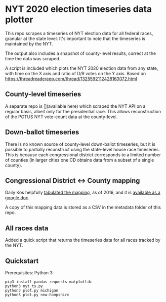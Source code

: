 # NYT 2020 election timeseries data plotter

This repo scrapes a timeseries of NYT election data for all federal races, granular at the state level. It's important
to note that the timeseries is maintained by the NYT.

The output also includes a snapshot of county-level results, correct at the time the data was scraped. 

A script is included which plots the NYT 2020 election data from any state, with time on the X axis and ratio of D/R votes on the Y axis. Based on https://threadreaderapp.com/thread/1325592112428163072.html

## County-level timeseries
A separate repo is [](available here) which scraped the NYT API on a regular basis, albeit only for the presidential race.
This allows reconstruction of the POTUS NYT vote-count data at the county-level.

## Down-ballot timeseries
There is no known source of county-level down-ballot timeseries, but it is possible to partially reconstruct 
using the state-level house race timeseries. This is because each congressional district corresponds to a limited number
of counties (in larger cities one CD obtains data from a subset of a single county).

## Congressional District <-> County mapping
Daily Kos helpfully [tabulated the mapping](https://www.dailykos.com/stories/2019/7/30/1848730/-How-do-counties-House-districts-and-legislative-districts-all-overlap-These-new-tools-show-you), 
as of 2019, and it is [available as a google doc](https://docs.google.com/spreadsheets/d/18adZpIghSQQTZLrUNzEdn78ng7mnk2l4-h6IYPsv34I/edit?ts=5ca11736#gid=1533064169).

A copy of this mapping data is stored as a CSV in the metadata folder of this repo.

## All races data
Added a quick script that returns the timeseries data for all races tracked by the NYT.



## Quickstart

Prerequisites: Python 3

```
pip3 install pandas requests matplotlib
python3 nyt_ts.py
python3 plot.py michigan
python3 plot.py new-hampshire
```
